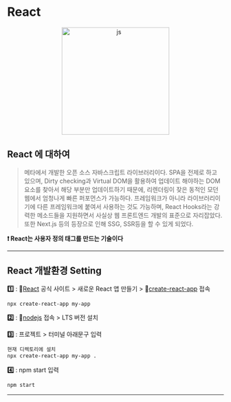 # React

<p align="center"><img src="https://user-images.githubusercontent.com/65703793/230308709-b1b3a903-506a-445b-962c-2a8865b7b7fe.png" alt="js" width="250px"></p>

## React 에 대하여
>메타에서 개발한 오픈 소스 자바스크립트 라이브러리이다. SPA을 전제로 하고 있으며, Dirty checking과 Virtual DOM을 활용하여 업데이트 해야하는 DOM 요소를 찾아서 해당 부분만 업데이트하기 때문에, 리렌더링이 잦은 동적인 모던 웹에서 엄청나게 빠른 퍼포먼스가 가능하다. 프레임워크가 아니라 라이브러리이기에 다른 프레임워크에 붙여서 사용하는 것도 가능하며, React Hooks라는 강력한 메소드들을 지원하면서 사실상 웹 프론트엔드 개발의 표준으로 자리잡았다. 또한 Next.js 등의 등장으로 인해 SSG, SSR등을 할 수 있게 되었다.

**:heavy_exclamation_mark: React는 사용자 정의 태그를 만드는 기술이다**
***

## React 개발환경 Setting

**:one:** : :link:[React][reactlink] 공식 사이트 > 새로운 React 앱 만들기 > :link:[create-react-app][create-react-applink] 접속
    
```html
npx create-react-app my-app
```

[reactlink]: https://ko.reactjs.org/docs/getting-started.html "Go react"

[create-react-applink]: https://create-react-app.dev/ "Go create-react-app"

**:two:** : :link:[nodejs][nodejslink] 접속 > LTS 버전 설치

[nodejslink]: https://nodejs.org/ko "Go nodejs"

**:three:** : 프로젝트 > 터미널 아래문구 입력
```html
현재 디렉토리에 설치
npx create-react-app my-app .
```
**:four:** : npm start 입력
```html
npm start
```
***